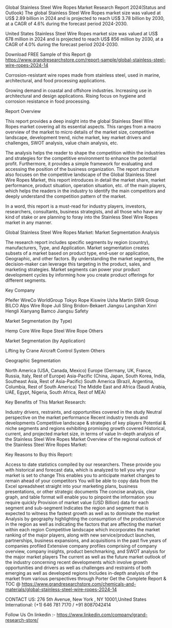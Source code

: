 Global Stainless Steel Wire Ropes Market Research Report 2024(Status and Outlook)
The global Stainless Steel Wire Ropes market size was valued at US$ 2.89 billion in 2024 and is projected to reach US$ 3.78 billion by 2030, at a CAGR of 4.6% during the forecast period 2024-2030.

United States Stainless Steel Wire Ropes market size was valued at US$ 678 million in 2024 and is projected to reach US$ 856 million by 2030, at a CAGR of 4.0% during the forecast period 2024-2030.

Download FREE Sample of this Report @ https://www.grandresearchstore.com/report-sample/global-stainless-steel-wire-ropes-2024-14

Corrosion-resistant wire ropes made from stainless steel, used in marine, architectural, and food processing applications.

Growing demand in coastal and offshore industries. Increasing use in architectural and design applications. Rising focus on hygiene and corrosion resistance in food processing.

Report Overview

This report provides a deep insight into the global Stainless Steel Wire Ropes market covering all its essential aspects. This ranges from a macro overview of the market to micro details of the market size, competitive landscape, development trend, niche market, key market drivers and challenges, SWOT analysis, value chain analysis, etc.

The analysis helps the reader to shape the competition within the industries and strategies for the competitive environment to enhance the potential profit. Furthermore, it provides a simple framework for evaluating and accessing the position of the business organization. The report structure also focuses on the competitive landscape of the Global Stainless Steel Wire Ropes Market, this report introduces in detail the market share, market performance, product situation, operation situation, etc. of the main players, which helps the readers in the industry to identify the main competitors and deeply understand the competition pattern of the market.

In a word, this report is a must-read for industry players, investors, researchers, consultants, business strategists, and all those who have any kind of stake or are planning to foray into the Stainless Steel Wire Ropes market in any manner.

Global Stainless Steel Wire Ropes Market: Market Segmentation Analysis

The research report includes specific segments by region (country), manufacturers, Type, and Application. Market segmentation creates subsets of a market based on product type, end-user or application, Geographic, and other factors. By understanding the market segments, the decision-maker can leverage this targeting in the product, sales, and marketing strategies. Market segments can power your product development cycles by informing how you create product offerings for different segments.

Key Company

Pfeifer
WireCo WorldGroup
Tokyo Rope
Kiswire
Usha Martin
SWR Group
BILCO
Alps Wire Rope
Juli Sling
Bridon-Bekaert
Jiangsu Langshan
Xinri Hengli
Xianyang Bamco
Jiangsu Safety

Market Segmentation (by Type)

Hemp Core Wire Rope
Steel Wire Rope
Others

Market Segmentation (by Application)

Lifting by Crane
Aircraft Control System
Others

Geographic Segmentation

North America (USA, Canada, Mexico)
Europe (Germany, UK, France, Russia, Italy, Rest of Europe)
Asia-Pacific (China, Japan, South Korea, India, Southeast Asia, Rest of Asia-Pacific)
South America (Brazil, Argentina, Columbia, Rest of South America)
The Middle East and Africa (Saudi Arabia, UAE, Egypt, Nigeria, South Africa, Rest of MEA)

Key Benefits of This Market Research:

Industry drivers, restraints, and opportunities covered in the study
Neutral perspective on the market performance
Recent industry trends and developments
Competitive landscape & strategies of key players
Potential & niche segments and regions exhibiting promising growth covered
Historical, current, and projected market size, in terms of value
In-depth analysis of the Stainless Steel Wire Ropes Market
Overview of the regional outlook of the Stainless Steel Wire Ropes Market:

Key Reasons to Buy this Report:

Access to date statistics compiled by our researchers. These provide you with historical and forecast data, which is analyzed to tell you why your market is set to change
This enables you to anticipate market changes to remain ahead of your competitors
You will be able to copy data from the Excel spreadsheet straight into your marketing plans, business presentations, or other strategic documents
The concise analysis, clear graph, and table format will enable you to pinpoint the information you require quickly
Provision of market value (USD Billion) data for each segment and sub-segment
Indicates the region and segment that is expected to witness the fastest growth as well as to dominate the market
Analysis by geography highlighting the consumption of the product/service in the region as well as indicating the factors that are affecting the market within each region
Competitive landscape which incorporates the market ranking of the major players, along with new service/product launches, partnerships, business expansions, and acquisitions in the past five years of companies profiled
Extensive company profiles comprising of company overview, company insights, product benchmarking, and SWOT analysis for the major market players
The current as well as the future market outlook of the industry concerning recent developments which involve growth opportunities and drivers as well as challenges and restraints of both emerging as well as developed regions
Includes in-depth analysis of the market from various perspectives through Porter
Get the Complete Report & TOC @ https://www.grandresearchstore.com/chemicals-and-materials/global-stainless-steel-wire-ropes-2024-14

CONTACT US:
276 5th Avenue, New York , NY 10001,United States
International: (+1) 646 781 7170 / +91 8087042414

Follow Us On linkedin :- https://www.linkedin.com/company/grand-research-store/
